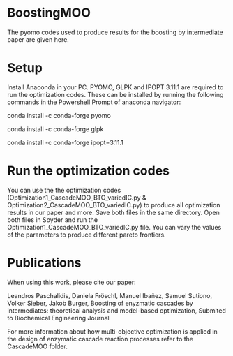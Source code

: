 # BoostingMOO
The pyomo codes used to produce results for the boosting by intermediate paper are given here. 

# Setup
Install Anaconda in your PC. PYOMO, GLPK and IPOPT 3.11.1 are required to run the optimization codes. These can be installed by running the following commands in the Powershell Prompt of anaconda navigator:

conda install -c conda-forge pyomo

conda install -c conda-forge glpk

conda install -c conda-forge ipopt=3.11.1 

# Run the optimization codes
You can use the the optimization codes (Optimization1_CascadeMOO_BTO_variedIC.py & Optimization2_CascadeMOO_BTO_variedIC.py) to produce all optimization results in our paper and more. Save both files in the same directory. Open both files in Spyder and run the Optimization1_CascadeMOO_BTO_variedIC.py file. You can vary the values of the parameters to produce different pareto frontiers. 

# Publications
When using this work, please cite our paper:

Leandros Paschalidis, Daniela Fröschl, Manuel Ibañez, Samuel Sutiono, Volker Sieber, Jakob Burger, Boosting of enyzmatic cascades by intermediates: theoretical analysis and model-based optimization, Submited to Biochemical Engineering Journal

For more information about how multi-objective optimization is applied in the design of enzymatic cascade reaction processes refer to the CascadeMOO folder. 
